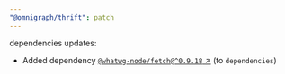 ```yaml
---
"@omnigraph/thrift": patch
---
```

dependencies updates:
  - Added dependency [`@whatwg-node/fetch@^0.9.18` ↗︎](https://www.npmjs.com/package/@whatwg-node/fetch/v/0.9.18) (to `dependencies`)
